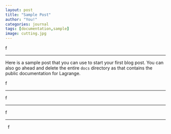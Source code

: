 ```yaml
---
layout: post
title: "Sample Post"
author: "You!"
categories: journal
tags: [documentation,sample]
image: cutting.jpg
---
```

<span class="logof">f</span>
<hr/>

Here is a sample post that you can use to start your first blog post. You can also go ahead and delete the entire `docs` directory as that contains the public documentation for Lagrange.


<div class='square-box'>
    <div class='square-content'><div><span>f</span></div></div>
</div>
 <p/>
<hr/>

<div class='square-box'>
    <div class='square-content'><div><span style="font-style: normal !important;">f</span></div></div>
</div>


<hr/>

<div class='square-box'>
  <div class='square-content'><div><span style="font-style: normal !important; font-weight: 400 !important;">f</span></div></div>
</div>
<hr/>



<div class='square-box'>
  <div class='square-content'><div><span style="font-style: normal !important; font-weight: 400 !important; padding: 0.5rem !important;">f</span></div></div>
</div>

